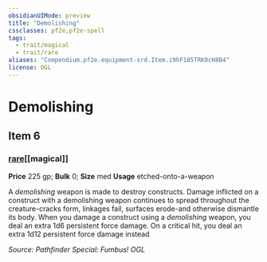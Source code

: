 ```yaml
---
obsidianUIMode: preview
title: "Demolishing"
cssclasses: pf2e,pf2e-spell
tags:
  - trait/magical
  - trait/rare
aliases: "Compendium.pf2e.equipment-srd.Item.i9hF185TRK0cH8B4"
license: OGL
---
```

# Demolishing
## Item 6
### [rare](rare "Rare Rarity Trait")[[magical]]


**Price** 225 gp; 
**Bulk** 0; **Size** med
**Usage** etched-onto-a-weapon

A _demolishing_ weapon is made to destroy constructs. Damage inflicted on a construct with a demolishing weapon continues to spread throughout the creature-cracks form, linkages fail, surfaces erode-and otherwise dismantle its body. When you damage a construct using a _demolishing_ weapon, you deal an extra 1d6 persistent force damage. On a critical hit, you deal an extra 1d12 persistent force damage instead

*Source: Pathfinder Special: Fumbus!*
*OGL*